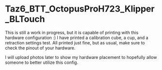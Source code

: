 # Taz6_BTT_OctopusProH723_Klipper_BLTouch

This is still a work in progress, but it is capable of printing with this hardware configuration :)
I have printed a calibration cube, a cup, and a retraction settings test.  All printed just fine, but as usual, make sure to check the pinout of your hardware. 

I will upload photos later to show my hardware placement to hopefully allow someone to better utilize this config.
